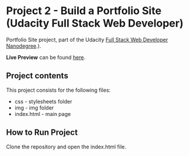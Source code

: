 # Project 2 - Build a Portfolio Site (Udacity Full Stack Web Developer)

Portfolio Site project, part of the Udacity [Full Stack Web Developer Nanodegree](https://in.udacity.com/course/full-stack-web-developer-nanodegree--nd004).).

**Live Preview** can be found [here](https://vmlellis.github.io/full-stack-portfolio/).

## Project contents

This project consists for the following files:

* css - stylesheets folder
* img - img folder
* index.html - main page

## How to Run Project

Clone the repository and open the index.html file.
